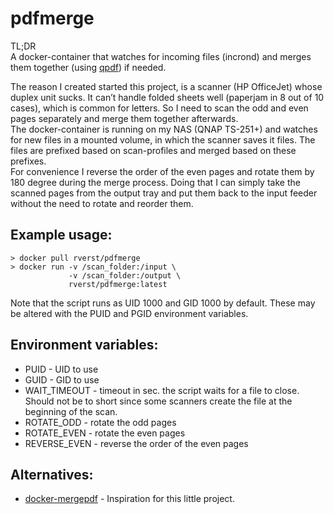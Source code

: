 # pdfmerge

TL;DR  
A docker-container that watches for incoming files (incrond) and merges them together
 (using [qpdf](http://qpdf.sourceforge.net)) if needed.  

The reason I created started this project, is a scanner (HP OfficeJet) whose duplex unit sucks.
It can’t handle folded sheets well (paperjam in 8 out of 10 cases), which is common for letters.
So I need to scan the odd and even pages separately and merge them together afterwards.  
The docker-container is running on my NAS (QNAP TS-251+) and watches for new files in a mounted volume,
in which the scanner saves it files. The files are prefixed based on scan-profiles and merged based on
these prefixes.  
For convenience I reverse the order of the even pages and rotate them by 180 degree during the
merge process. Doing that I can simply take the scanned pages from the output
tray and put them back to the input feeder without the need to rotate and reorder them.

## Example usage:
```console
> docker pull rverst/pdfmerge
> docker run -v /scan_folder:/input \
             -v /scan_folder:/output \
             rverst/pdfmerge:latest
```
Note that the script runs as UID 1000 and GID 1000 by default. These may be altered with the PUID and PGID environment variables.

## Environment variables:

 * PUID - UID to use
 * GUID - GID to use
 * WAIT_TIMEOUT - timeout in sec. the script waits for a file to close. Should not be to short since some scanners
 create the file at the beginning of the scan.
 * ROTATE_ODD - rotate the odd pages
 * ROTATE_EVEN - rotate the even pages
 * REVERSE_EVEN - reverse the order of the even pages

## Alternatives:
* [docker-mergepdf](https://github.com/tuxflo/docker-mergepdf) - Inspiration for this little project.

